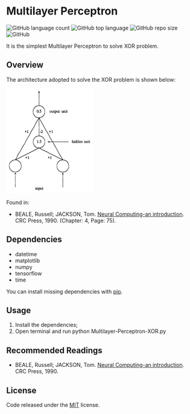 # Multilayer Perceptron

![GitHub language count](https://img.shields.io/github/languages/count/whoisraibolt/Multilayer-Perceptron.svg)
![GitHub top language](https://img.shields.io/github/languages/top/whoisraibolt/Multilayer-Perceptron.svg)
![GitHub repo size](https://img.shields.io/github/repo-size/whoisraibolt/Multilayer-Perceptron.svg)
![GitHub](https://img.shields.io/github/license/whoisraibolt/Multilayer-Perceptron.svg)

It is the simplest Multilayer Perceptron to solve XOR problem.

## Overview

The architecture adopted to solve the XOR problem is shown below:

![Multilayer Perceptron Example Image](https://raw.githubusercontent.com/whoisraibolt/Multilayer-Perceptron/master/Multilayer-Perceptron-Example-Image.png)

Found in:

- BEALE, Russell; JACKSON, Tom. [Neural Computing-an introduction](https://bayanbox.ir/view/7901640340179926235/Neural-Computing-An-Introduction.pdf "Neural Computing-an introduction"). CRC Press, 1990. (Chapter: 4, Page: 75). 


## Dependencies

- datetime
- matplotlib
- numpy
- tensorflow
- time

You can install missing dependencies with [pip](https://pip.pypa.io/en/stable/ "pip").

## Usage

1. Install the dependencies;
2. Open terminal and run python Multilayer-Perceptron-XOR.py

## Recommended Readings

- BEALE, Russell; JACKSON, Tom. [Neural Computing-an introduction](https://bayanbox.ir/view/7901640340179926235/Neural-Computing-An-Introduction.pdf "Neural Computing-an introduction"). CRC Press, 1990.

## License

Code released under the [MIT](https://github.com/whoisraibolt/Multilayer-Perceptron/blob/master/LICENSE "MIT") license.
